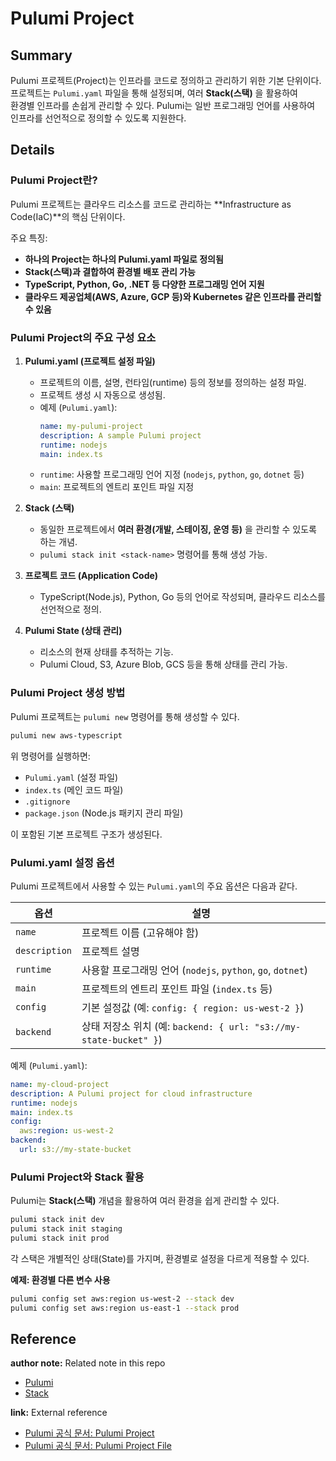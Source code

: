 # Pulumi Project

## Summary
Pulumi 프로젝트(Project)는 인프라를 코드로 정의하고 관리하기 위한 기본 단위이다.  
프로젝트는 `Pulumi.yaml` 파일을 통해 설정되며, 여러 **Stack(스택)** 을 활용하여  
환경별 인프라를 손쉽게 관리할 수 있다. Pulumi는 일반 프로그래밍 언어를 사용하여  
인프라를 선언적으로 정의할 수 있도록 지원한다.

## Details

### Pulumi Project란?
Pulumi 프로젝트는 클라우드 리소스를 코드로 관리하는 **Infrastructure as Code(IaC)**의 핵심 단위이다.  

주요 특징:

- **하나의 Project는 하나의 Pulumi.yaml 파일로 정의됨**
- **Stack(스택)과 결합하여 환경별 배포 관리 가능**
- **TypeScript, Python, Go, .NET 등 다양한 프로그래밍 언어 지원**
- **클라우드 제공업체(AWS, Azure, GCP 등)와 Kubernetes 같은 인프라를 관리할 수 있음**


### Pulumi Project의 주요 구성 요소

1. **Pulumi.yaml (프로젝트 설정 파일)**
   - 프로젝트의 이름, 설명, 런타임(runtime) 등의 정보를 정의하는 설정 파일.
   - 프로젝트 생성 시 자동으로 생성됨.
   - 예제 (`Pulumi.yaml`):
     ```yaml
     name: my-pulumi-project
     description: A sample Pulumi project
     runtime: nodejs
     main: index.ts
     ```
   - `runtime`: 사용할 프로그래밍 언어 지정 (`nodejs`, `python`, `go`, `dotnet` 등)
   - `main`: 프로젝트의 엔트리 포인트 파일 지정

2. **Stack (스택)**
   - 동일한 프로젝트에서 **여러 환경(개발, 스테이징, 운영 등)** 을 관리할 수 있도록 하는 개념.
   - `pulumi stack init <stack-name>` 명령어를 통해 생성 가능.

3. **프로젝트 코드 (Application Code)**
   - TypeScript(Node.js), Python, Go 등의 언어로 작성되며, 클라우드 리소스를 선언적으로 정의.

4. **Pulumi State (상태 관리)**
   - 리소스의 현재 상태를 추적하는 기능.
   - Pulumi Cloud, S3, Azure Blob, GCS 등을 통해 상태를 관리 가능.

### Pulumi Project 생성 방법

Pulumi 프로젝트는 `pulumi new` 명령어를 통해 생성할 수 있다.

```sh
pulumi new aws-typescript
```

위 명령어를 실행하면:
- `Pulumi.yaml` (설정 파일)
- `index.ts` (메인 코드 파일)
- `.gitignore`
- `package.json` (Node.js 패키지 관리 파일)

이 포함된 기본 프로젝트 구조가 생성된다.

### Pulumi.yaml 설정 옵션
Pulumi 프로젝트에서 사용할 수 있는 `Pulumi.yaml`의 주요 옵션은 다음과 같다.

| 옵션         | 설명 |
|-------------|--------------------------------|
| `name`      | 프로젝트 이름 (고유해야 함) |
| `description` | 프로젝트 설명 |
| `runtime`   | 사용할 프로그래밍 언어 (`nodejs`, `python`, `go`, `dotnet`) |
| `main`      | 프로젝트의 엔트리 포인트 파일 (`index.ts` 등) |
| `config`    | 기본 설정값 (예: `config: { region: us-west-2 }`) |
| `backend`   | 상태 저장소 위치 (예: `backend: { url: "s3://my-state-bucket" }`) |

예제 (`Pulumi.yaml`):

```yaml
name: my-cloud-project
description: A Pulumi project for cloud infrastructure
runtime: nodejs
main: index.ts
config:
  aws:region: us-west-2
backend:
  url: s3://my-state-bucket
```

### Pulumi Project와 Stack 활용
Pulumi는 **Stack(스택)** 개념을 활용하여 여러 환경을 쉽게 관리할 수 있다.

```sh
pulumi stack init dev
pulumi stack init staging
pulumi stack init prod
```

각 스택은 개별적인 상태(State)를 가지며, 환경별로 설정을 다르게 적용할 수 있다.

**예제: 환경별 다른 변수 사용**
```sh
pulumi config set aws:region us-west-2 --stack dev
pulumi config set aws:region us-east-1 --stack prod
```

## Reference

**author note:** Related note in this repo
- [Pulumi](./Pulumi.md)
- [Stack](./Stack.md)

**link:** External reference
- [Pulumi 공식 문서: Pulumi Project](https://www.pulumi.com/docs/iac/concepts/projects/)
- [Pulumi 공식 문서: Pulumi Project File](https://www.pulumi.com/docs/iac/concepts/projects/project-file/)